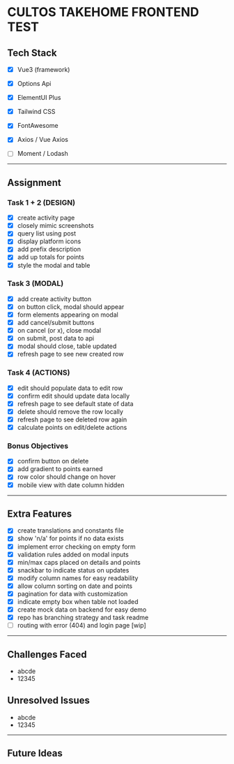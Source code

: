 # CULTOS TAKEHOME FRONTEND TEST

## Tech Stack
- [x] Vue3 (framework)
- [x] Options Api
- [x] ElementUI Plus
- [x] Tailwind CSS
- [x] FontAwesome
- [x] Axios / Vue Axios
- [ ] Moment / Lodash


---

## Assignment

### Task 1 + 2 (DESIGN)
- [x] create activity page
- [x] closely mimic screenshots
- [x] query list using post
- [x] display platform icons
- [x] add prefix description
- [x] add up totals for points
- [x] style the modal and table

### Task 3 (MODAL)
- [x] add create activity button
- [x] on button click, modal should appear
- [x] form elements appearing on modal
- [x] add cancel/submit buttons
- [x] on cancel (or x), close modal
- [x] on submit, post data to api
- [x] modal should close, table updated
- [x] refresh page to see new created row

### Task 4 (ACTIONS)
- [x] edit should populate data to edit row
- [x] confirm edit should update data locally
- [x] refresh page to see default state of data
- [x] delete should remove the row locally
- [x] refresh page to see deleted row again
- [x] calculate points on edit/delete actions

### Bonus Objectives
- [x] confirm button on delete
- [x] add gradient to points earned
- [x] row color should change on hover
- [x] mobile view with date column hidden

---

## Extra Features
- [x] create translations and constants file
- [x] show 'n/a' for points if no data exists
- [x] implement error checking on empty form
- [x] validation rules added on modal inputs
- [x] min/max caps placed on details and points
- [x] snackbar to indicate status on updates
- [x] modify column names for easy readability
- [x] allow column sorting on date and points
- [x] pagination for data with customization
- [x] indicate empty box when table not loaded
- [x] create mock data on backend for easy demo
- [x] repo has branching strategy and task readme
- [ ] routing with error (404) and login page [wip]

---

## Challenges Faced
- abcde
- 12345

## Unresolved Issues
- abcde
- 12345

---

## Future Ideas
